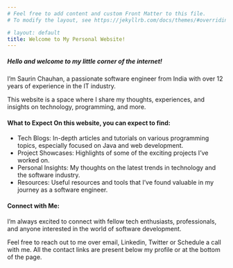 ```yaml
---
# Feel free to add content and custom Front Matter to this file.
# To modify the layout, see https://jekyllrb.com/docs/themes/#overriding-theme-defaults

# layout: default
title: Welcome to My Personal Website!
---
```


##### Hello and welcome to my little corner of the internet!


I’m Saurin Chauhan, a passionate software engineer from India with over 12 years of experience in the IT industry. 

This website is a space where I share my thoughts, experiences, and insights on technology, programming, and more.

#### What to Expect On this website, you can expect to find:


- Tech Blogs: In-depth articles and tutorials on various programming topics, especially focused on Java and web development.
- Project Showcases: Highlights of some of the exciting projects I’ve worked on.
- Personal Insights: My thoughts on the latest trends in technology and the software industry.
- Resources: Useful resources and tools that I’ve found valuable in my journey as a software engineer.

#### Connect with Me:

I’m always excited to connect with fellow tech enthusiasts, professionals, and anyone interested in the world of software development. 

Feel free to reach out to me over email, Linkedin, Twitter or Schedule a call with me. 
All the contact links are present below my profile or at the bottom of the page.




<meta name="google-site-verification" content="9zMyM4S5FgH9nzVl7X6_eptEPyBRWsa7jQpylNRp_tQ" />